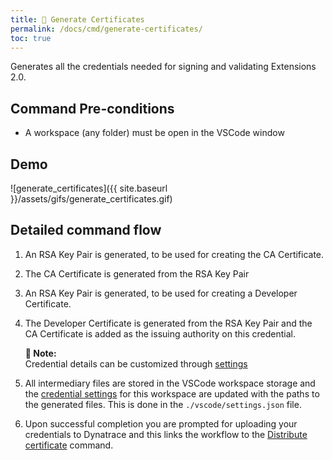 ```yaml
---
title: 🔐 Generate Certificates
permalink: /docs/cmd/generate-certificates/
toc: true
---
```


Generates all the credentials needed for signing and validating Extensions 2.0.

## Command Pre-conditions

- A workspace (any folder) must be open in the VSCode window

## Demo

![generate_certificates]({{ site.baseurl }}/assets/gifs/generate_certificates.gif)

## Detailed command flow

1. An RSA Key Pair is generated, to be used for creating the CA Certificate.

2. The CA Certificate is generated from the RSA Key Pair

3. An RSA Key Pair is generated, to be used for creating a Developer Certificate.

4. The Developer Certificate is generated from the RSA Key Pair and the CA Certificate is
   added as the issuing authority on this credential.

   <p class="notice--info">
     <strong>📝 Note:</strong>
     <br/>
     Credential details can be customized through
     <a href="/dynatrace-extensions-copilot/docs/settings-credentials/">settings</a>
   </p>

5. All intermediary files are stored in the VSCode workspace storage and the
   [credential settings](/dynatrace-extensions-copilot/docs/settings-credentials/) for this
   workspace are updated with the paths to the generated files. This is done in the
   `./vscode/settings.json` file.

6. Upon successful completion you are prompted for uploading your credentials to Dynatrace
   and this links the workflow to the [Distribute certificate](/dynatrace-extensions-copilot/docs/cmd-distribute-certificate/) command.